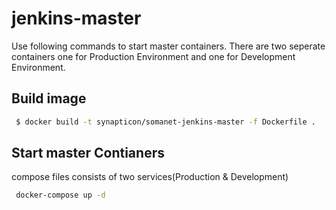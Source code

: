 # jenkins-master                                                                                                                                                                                      
Use following commands to start master containers. There are two seperate containers one for Production Environment and one for Development Environment. 
## Build image
```bash
 $ docker build -t synapticon/somanet-jenkins-master -f Dockerfile .
```
## Start master Contianers
compose files consists of two services(Production & Development)
```bash
 docker-compose up -d    
```
